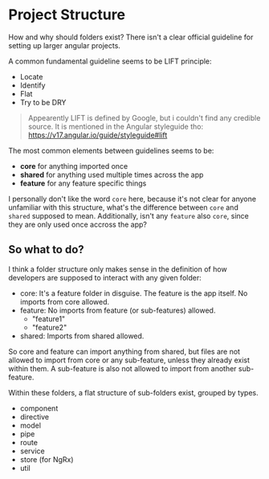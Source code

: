 
# Project Structure

How and why should folders exist?
There isn't a clear official guideline for setting up larger angular projects.

A common fundamental guideline seems to be LIFT principle:
- Locate
- Identify
- Flat
- Try to be DRY

> Appearently LIFT is defined by Google, but i couldn't find any credible source. It is mentioned in the Angular styleguide tho: https://v17.angular.io/guide/styleguide#lift

The most common elements between guidelines seems to be:
- **core** for anything imported once
- **shared** for anything used multiple times across the app
- **feature** for any feature specific things

I personally don't like the word `core` here, because it's not clear for anyone unfamiliar with this structure, what's the difference between `core` and `shared` supposed to mean. Additionally, isn't any `feature` also `core`, since they are only used once accross the app?

## So what to do?

I think a folder structure only makes sense in the definition of how developers are supposed to interact with any given folder:
- core: It's a feature folder in disguise. The feature is the app itself. No imports from core allowed.
- feature: No imports from feature (or sub-features) allowed.
  - "feature1"
  - "feature2"
- shared: Imports from shared allowed.

So core and feature can import anything from shared, but files are not allowed to import from core or any sub-feature, unless they already exist within them.
A sub-feature is also not allowed to import from another sub-feature.

Within these folders, a flat structure of sub-folders exist, grouped by types.
- component
- directive
- model
- pipe
- route
- service
- store (for NgRx)
- util
